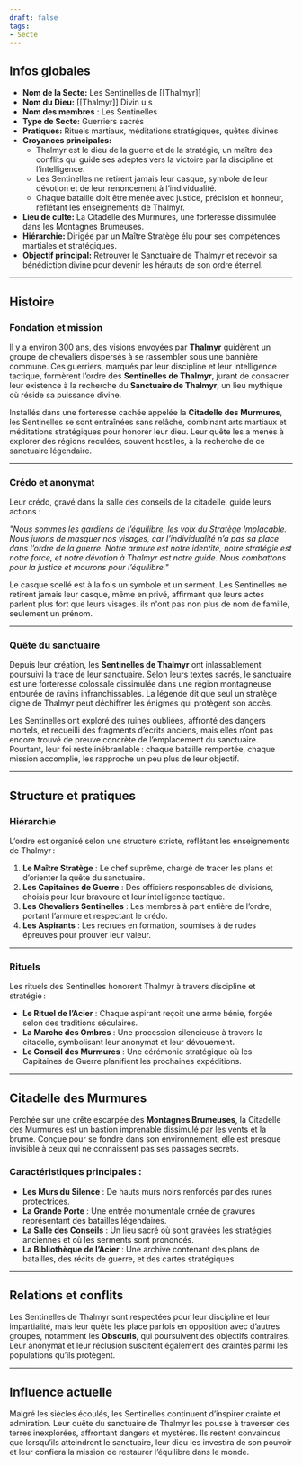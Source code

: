 ```yaml
---
draft: false
tags:
- Secte
---
```


## **Infos globales**
- **Nom de la Secte:** Les Sentinelles de [[Thalmyr]]  
- **Nom du Dieu:** [[Thalmyr]] Divin u s  
- **Nom des membres** : Les Sentinelles  
- **Type de Secte:** Guerriers sacrés  
- **Pratiques:** Rituels martiaux, méditations stratégiques, quêtes divines  
- **Croyances principales:**  
    - Thalmyr est le dieu de la guerre et de la stratégie, un maître des conflits qui guide ses adeptes vers la victoire par la discipline et l’intelligence.  
    - Les Sentinelles ne retirent jamais leur casque, symbole de leur dévotion et de leur renoncement à l’individualité.  
    - Chaque bataille doit être menée avec justice, précision et honneur, reflétant les enseignements de Thalmyr.  
- **Lieu de culte:** La Citadelle des Murmures, une forteresse dissimulée dans les Montagnes Brumeuses.  
- **Hiérarchie:** Dirigée par un Maître Stratège élu pour ses compétences martiales et stratégiques.  
- **Objectif principal:** Retrouver le Sanctuaire de Thalmyr et recevoir sa bénédiction divine pour devenir les hérauts de son ordre éternel.  

---

## **Histoire**

### **Fondation et mission**
Il y a environ 300 ans, des visions envoyées par **Thalmyr** guidèrent un groupe de chevaliers dispersés à se rassembler sous une bannière commune. Ces guerriers, marqués par leur discipline et leur intelligence tactique, formèrent l’ordre des **Sentinelles de Thalmyr**, jurant de consacrer leur existence à la recherche du **Sanctuaire de Thalmyr**, un lieu mythique où réside sa puissance divine.

Installés dans une forteresse cachée appelée la **Citadelle des Murmures**, les Sentinelles se sont entraînées sans relâche, combinant arts martiaux et méditations stratégiques pour honorer leur dieu. Leur quête les a menés à explorer des régions reculées, souvent hostiles, à la recherche de ce sanctuaire légendaire.

---

### **Crédo et anonymat**
Leur crédo, gravé dans la salle des conseils de la citadelle, guide leurs actions :  

*"Nous sommes les gardiens de l’équilibre, les voix du Stratège Implacable. Nous jurons de masquer nos visages, car l’individualité n’a pas sa place dans l’ordre de la guerre. Notre armure est notre identité, notre stratégie est notre force, et notre dévotion à Thalmyr est notre guide. Nous combattons pour la justice et mourons pour l’équilibre."*  

Le casque scellé est à la fois un symbole et un serment. Les Sentinelles ne retirent jamais leur casque, même en privé, affirmant que leurs actes parlent plus fort que leurs visages. ils n'ont pas non plus de nom de famille, seulement un prénom.

---

### **Quête du sanctuaire**
Depuis leur création, les **Sentinelles de Thalmyr** ont inlassablement poursuivi la trace de leur sanctuaire. Selon leurs textes sacrés, le sanctuaire est une forteresse colossale dissimulée dans une région montagneuse entourée de ravins infranchissables. La légende dit que seul un stratège digne de Thalmyr peut déchiffrer les énigmes qui protègent son accès.

Les Sentinelles ont exploré des ruines oubliées, affronté des dangers mortels, et recueilli des fragments d’écrits anciens, mais elles n’ont pas encore trouvé de preuve concrète de l’emplacement du sanctuaire. Pourtant, leur foi reste inébranlable : chaque bataille remportée, chaque mission accomplie, les rapproche un peu plus de leur objectif.

---

## **Structure et pratiques**

### **Hiérarchie**
L’ordre est organisé selon une structure stricte, reflétant les enseignements de Thalmyr :  
1. **Le Maître Stratège** : Le chef suprême, chargé de tracer les plans et d’orienter la quête du sanctuaire.  
2. **Les Capitaines de Guerre** : Des officiers responsables de divisions, choisis pour leur bravoure et leur intelligence tactique.  
3. **Les Chevaliers Sentinelles** : Les membres à part entière de l’ordre, portant l’armure et respectant le crédo.  
4. **Les Aspirants** : Les recrues en formation, soumises à de rudes épreuves pour prouver leur valeur.  

---

### **Rituels**
Les rituels des Sentinelles honorent Thalmyr à travers discipline et stratégie :  
- **Le Rituel de l’Acier** : Chaque aspirant reçoit une arme bénie, forgée selon des traditions séculaires.  
- **La Marche des Ombres** : Une procession silencieuse à travers la citadelle, symbolisant leur anonymat et leur dévouement.  
- **Le Conseil des Murmures** : Une cérémonie stratégique où les Capitaines de Guerre planifient les prochaines expéditions.  

---

## **Citadelle des Murmures**
Perchée sur une crête escarpée des **Montagnes Brumeuses**, la Citadelle des Murmures est un bastion imprenable dissimulé par les vents et la brume. Conçue pour se fondre dans son environnement, elle est presque invisible à ceux qui ne connaissent pas ses passages secrets.

### **Caractéristiques principales :**
- **Les Murs du Silence** : De hauts murs noirs renforcés par des runes protectrices.  
- **La Grande Porte** : Une entrée monumentale ornée de gravures représentant des batailles légendaires.  
- **La Salle des Conseils** : Un lieu sacré où sont gravées les stratégies anciennes et où les serments sont prononcés.  
- **La Bibliothèque de l’Acier** : Une archive contenant des plans de batailles, des récits de guerre, et des cartes stratégiques.  

---

## **Relations et conflits**
Les Sentinelles de Thalmyr sont respectées pour leur discipline et leur impartialité, mais leur quête les place parfois en opposition avec d’autres groupes, notamment les **Obscuris**, qui poursuivent des objectifs contraires. Leur anonymat et leur réclusion suscitent également des craintes parmi les populations qu’ils protègent.

---

## **Influence actuelle**
Malgré les siècles écoulés, les Sentinelles continuent d’inspirer crainte et admiration. Leur quête du sanctuaire de Thalmyr les pousse à traverser des terres inexplorées, affrontant dangers et mystères. Ils restent convaincus que lorsqu’ils atteindront le sanctuaire, leur dieu les investira de son pouvoir et leur confiera la mission de restaurer l’équilibre dans le monde.